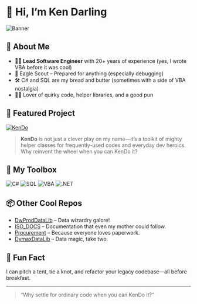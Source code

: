 # 👋 Hi, I’m Ken Darling

![Banner](https://img.shields.io/badge/C%23--SQL%20Enthusiast-blueviolet?style=flat-square&logo=csharp)

## 🚀 About Me

- 🧑‍💻 **Lead Software Engineer** with 20+ years of experience (yes, I wrote VBA before it was cool)
- 🦅 Eagle Scout – Prepared for anything (especially debugging)
- 🛠️ C# and SQL are my bread and butter (sometimes with a side of VBA nostalgia)
- 🤹‍♂️ Lover of quirky code, helper libraries, and a good pun

## 🌟 Featured Project

[![KenDo](https://img.shields.io/badge/KenDo-Helper%20Classes-ff69b4?logo=github)](https://github.com/PeerlessAerospace/KenDo)

> **KenDo** is not just a clever play on my name—it’s a toolkit of mighty helper classes for frequently-used codes and everyday dev heroics. Why reinvent the wheel when you can KenDo it?

## 🧰 My Toolbox

![C#](https://img.shields.io/badge/C%23-Expert-blue?logo=csharp)
![SQL](https://img.shields.io/badge/SQL-Query%20Master-red?logo=database)
![VBA](https://img.shields.io/badge/VBA-Old%20School-green?logo=microsoft-access)
![.NET](https://img.shields.io/badge/.NET-Powered-purple?logo=dotnet)

## 📦 Other Cool Repos

- [DwProdDataLib](https://github.com/PeerlessAerospace/DwProdDataLib) – Data wizardry galore!
- [ISO_DOCS](https://github.com/PeerlessAerospace/ISO_DOCS) – Documentation that even my mother could follow.
- [Procurement](https://github.com/PeerlessAerospace/Procurement) – Because everyone loves paperwork.
- [DymaxDataLib](https://github.com/PeerlessAerospace/DymaxDataLib) – Data magic, take two.

## 🎯 Fun Fact

I can pitch a tent, tie a knot, and refactor your legacy codebase—all before breakfast.

---

> “Why settle for ordinary code when you can KenDo it?”

<!-- Add your social links here if you want! -->
